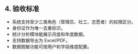 ## 4. 验收标准
- 系统支持至少三类角色（管理员、社工、志愿者）的权限区分。
- 身份证作为唯一去重标识。
- 统计分析模块能展示月度和年度数据。
- 支持数据导出为 Excel/PDF。
- 数据脱敏功能可按用户和字段维度配置。

